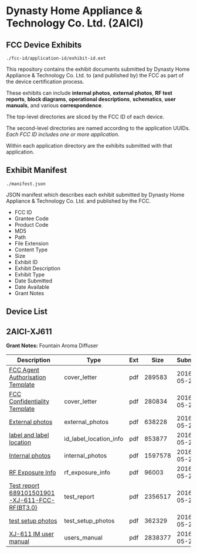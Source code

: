 # Dynasty Home Appliance & Technology Co. Ltd. (2AICI)
## FCC Device Exhibits

```
./fcc-id/application-id/exhibit-id.ext
```

This repository contains the exhibit documents submitted by Dynasty Home Appliance & Technology Co. Ltd. to (and published by) the FCC as part of the device certification process.

These exhibits can include **internal photos**, **external photos**, **RF test reports**, **block diagrams**, **operational descriptions**, **schematics**, **user manuals**, and various **correspondence**.

The top-level directories are sliced by the FCC ID of each device.

The second-level directories are named according to the application UUIDs. *Each FCC ID includes one or more application.*

Within each application directory are the exhibits submitted with that application. 

## Exhibit Manifest

```
./manifest.json
```

JSON manifest which describes each exhibit submitted by Dynasty Home Appliance & Technology Co. Ltd. and published by the FCC.

- FCC ID
- Grantee Code
- Product Code
- MD5
- Path
- File Extension
- Content Type
- Size
- Exhibit ID
- Exhibit Description
- Exhibit Type
- Date Submitted
- Date Available
- Grant Notes

## Device List
## 2AICI-XJ611
**Grant Notes:** Fountain Aroma Diffuser

| Description | Type | Ext | Size | Submitted | Available |
| ----------- | ---- | --- | ---- | --------- | --------- |
| [FCC Agent Authorisation Template](2AICI-XJ611/3b2cb97b6cdea180b9220aad5f80a070/2997843.pdf) | cover_letter | pdf | 289583 | 2016-05-20 | 2016-05-20 |
| [FCC Confidentiality Template](2AICI-XJ611/3b2cb97b6cdea180b9220aad5f80a070/2997844.pdf) | cover_letter | pdf | 280834 | 2016-05-20 | 2016-05-20 |
| [External photos](2AICI-XJ611/3b2cb97b6cdea180b9220aad5f80a070/2997832.pdf) | external_photos | pdf | 638228 | 2016-05-20 | 2016-10-30 |
| [label and label location](2AICI-XJ611/3b2cb97b6cdea180b9220aad5f80a070/2997831.pdf) | id_label_location_info | pdf | 853877 | 2016-05-20 | 2016-05-20 |
| [Internal photos](2AICI-XJ611/3b2cb97b6cdea180b9220aad5f80a070/2997839.pdf) | internal_photos | pdf | 1597578 | 2016-05-20 | 2016-10-30 |
| [RF Exposure Info](2AICI-XJ611/3b2cb97b6cdea180b9220aad5f80a070/2997841.pdf) | rf_exposure_info | pdf | 96003 | 2016-05-20 | 2016-05-20 |
| [Test report 689101501901-XJ-611-FCC-RF(BT3.0)](2AICI-XJ611/3b2cb97b6cdea180b9220aad5f80a070/2997836.pdf) | test_report | pdf | 2356517 | 2016-05-20 | 2016-05-20 |
| [test setup photos](2AICI-XJ611/3b2cb97b6cdea180b9220aad5f80a070/2997837.pdf) | test_setup_photos | pdf | 362329 | 2016-05-20 | 2016-10-30 |
| [XJ-611 IM user manual](2AICI-XJ611/3b2cb97b6cdea180b9220aad5f80a070/2997838.pdf) | users_manual | pdf | 2838377 | 2016-05-20 | 2016-10-30 |
